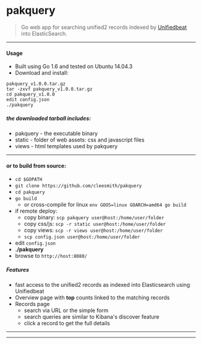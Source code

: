 # pakquery

> Go web app for searching unified2 records indexed by [Unifiedbeat](https://github.com/cleesmith/unifiedbeat) into ElasticSearch.

***

#### Usage

* Built using Go 1.6 and tested on Ubuntu 14.04.3
* Download and install:
```
pakquery_v1.0.0.tar.gz
tar -zxvf pakquery_v1.0.0.tar.gz
cd pakquery_v1.0.0
edit config.json
./pakquery
```
##### the downloaded tarball includes:
* pakquery - the executable binary
* static - folder of web assets: css and javascript files
* views - html templates used by pakquery

***

#### or to build from source:

* ```cd $GOPATH```
* ```git clone https://github.com/cleesmith/pakquery```
* ```cd pakquery```
* ```go build```
  * or cross-compile for linux ```env GOOS=linux GOARCH=amd64 go build```
* if remote deploy:
  * copy binary: ```scp pakquery user@host:/home/user/folder```
  * copy css/js: ```scp -r static user@host:/home/user/folder```
  * copy views: ```scp -r views user@host:/home/user/folder```
  * ```scp config.json user@host:/home/user/folder```
* edit ```config.json```
* **./pakquery**
* browse to ```http://host:8080/```

##### Features

* fast access to the unified2 records as indexed into Elasticsearch using Unifiedbeat
* Overview page with **top** counts linked to the matching records
* Records page
  * search via URL or the simple form
  * search queries are similar to Kibana's discover feature
  * click a record to get the full details

***
***
